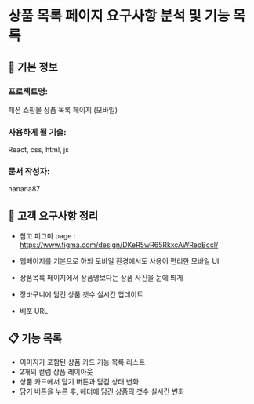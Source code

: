 # 상품 목록 페이지 요구사항 분석 및 기능 목록

## 📌 기본 정보
### 프로젝트명: 
패션 쇼핑몰 상품 목록 페이지 (모바일)

### 사용하게 될 기술: 
React, css, html, js

### 문서 작성자:
nanana87

## 📝 고객 요구사항 정리
- 참고 피그마 page : <a>https://www.figma.com/design/DKeR5wR65RkxcAWReoBccl/</a>

- 웹페이지를 기본으로 하되 모바일 환경에서도 사용이 편리한 모바일 UI
- 상품목록 페이지에서 상품명보다는 상품 사진을 눈에 띄게
- 장바구니에 담긴 상품 갯수 실시간 업데이트
- 배포 URL


## 📋 기능 목록
- 이미지가 포함된 상품 카드 기능 목록 리스트 
- 2개의 컬럼 상품 레이아웃
- 상품 카드에서 담기 버튼과 담김 상태 변화
- 담기 버튼을 누른 후, 헤더에 담긴 상품의 갯수 실시간 변화
 



